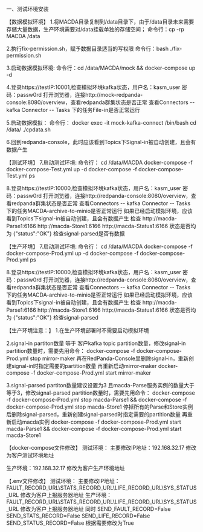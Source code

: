 一、测试环境安装

【数据模拟环境】
1.将MACDA目录复制到/data目录下，由于/data目录未来需要存储大量数据，生产环境需要对/data挂载单独的存储空间；
命令行：cp -rp MACDA /data

2.执行fix-permission.sh，赋予数据目录适当的写权限
命令行：bash ./fix-permission.sh

3.启动数据模拟环境: 
命令行：cd /data/MACDA/mock && docker-compose up -d

4.登录https://testIP:10001,检查模拟环境kafka状态，用户名：kasm_user 密码：passw0rd
打开浏览器，连接http://mock-redpanda-console:8080/overview，查看redpanda群集状态是否正常
查看Connectors -- kafka Connector -- Tasks 下的任务File-in是否正常运行

5.启动数据模拟：
命令行：
docker exec -it mock-kafka-connect /bin/bash
cd /data/
./cpdata.sh

6.回到redpanda-console，此时应该看到Topics下Signal-in被自动创建，且会有数据产生

【测试环境】
7.启动测试环境: 
命令行：
cd /data/MACDA 
docker-compose -f docker-compose-Test.yml up -d
docker-compose -f docker-compose-Test.yml ps

8.登录https://testIP:10000,检查模拟环境kafka状态，用户名：kasm_user 密码：passw0rd
打开浏览器，连接http://redpanda-console:8080/overview，查看redpanda群集状态是否正常
查看Connectors -- kafka Connector -- Tasks 下的任务MACDA-archive-to-minio是否正常运行
如果已经启动模拟环境，应该看到Topics下signal-in被自动创建，且会有数据产生
检查 http://macda-Parse1:6166 http://macda-Store1:6166 http://macda-Status1:6166 状态是否均为 {"status":"OK"}
检查signal-parsed是否有数据

【生产环境】
7.启动测试环境: 
命令行：
cd /data/MACDA 
docker-compose -f docker-compose-Prod.yml up -d
docker-compose -f docker-compose-Prod.yml ps

8.登录https://testIP:10000,检查模拟环境kafka状态，用户名：kasm_user 密码：passw0rd
打开浏览器，连接http://redpanda-console:8080/overview，查看redpanda群集状态是否正常
查看Connectors -- kafka Connector -- Tasks 下的任务MACDA-archive-to-minio是否正常运行
如果已经启动模拟环境，应该看到Topics下signal-in被自动创建，且会有数据产生
检查 http://macda-Parse1:6166 http://macda-Store1:6166 http://macda-Status1:6166 状态是否均为 {"status":"OK"}
检查signal-parsed

【生产环境注意：】
1.在生产环境部署时不需要启动模拟环境

2.signal-in partiton数量 等于 客户kafka topic partition数量，修改signal-in partition数量时，需要先用命令：
docker-compose -f docker-compose-Prod.yml stop mirror-maker 
再在RedPanda-Console里删除signal-in，重新创建signal-in时指定需要的partition数量
再重新启动mirror-maker
docker-compose -f docker-compose-Prod.yml start mirror-maker 

3.signal-parsed partiton数量建议设置为3 且macda-Parse服务实例的数量大于等于3，修改signal-parsed partition数量时，需要先用命令：
docker-compose -f docker-compose-Prod.yml stop macda-Parse1 &&  docker-compose -f docker-compose-Prod.yml stop macda-Store1 
停掉所有的Parse和Store实例后删除signal-parsed，重新创建signal-parsed时指定需要的partition数量
再重新启动macda实例
docker-compose -f docker-compose-Prod.yml start macda-Parse1 &&  docker-compose -f docker-compose-Prod.yml start macda-Store1 

【docker-compose文件修改】
测试环境：
主要修改IP地址：192.168.32.17 修改为客户测试环境地址

生产环境：192.168.32.17 修改为客户生产环境地址

【.env文件修改】
测试环境：
主要修改IP地址：FAULT_RECORD_URL\STATS_RECORD_URL\LIFE_RECORD_URL\SYS_STATUS_URL 修改为客户上报服务器地址
生产环境：FAULT_RECORD_URL\STATS_RECORD_URL\LIFE_RECORD_URL\SYS_STATUS_URL 修改为客户上报服务器地址
同时
SEND_FAULT_RECORD=False
SEND_STATS_RECORD=False
SEND_LIFE_RECORD=False
SEND_STATUS_RECORD=False
根据需要修改为True